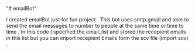 "# emailBot" 

I created emailBot just for fun project .
This bot uses smtp.gmail and able to send the email messages to number to people at the same time or time to time .
In this code I specified the email_list and stored the recepient emails in this list but you can import recepient Emails form the scv file (import scv) .
